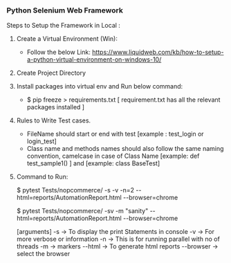 ### Python Selenium Web Framework ###


Steps to Setup the Framework in Local :

1. Create a Virtual Environment (Win):
   
   - Follow the below Link:
     https://www.liquidweb.com/kb/how-to-setup-a-python-virtual-environment-on-windows-10/

2. Create Project Directory

3. Install packages into virtual env and Run below command:
   
   - $ pip freeze > requirements.txt  [ requirement.txt has all the relevant packages installed ]
   
4. Rules to Write Test cases.
 
    - FileName should start or end with test 
    [example : test_login or login_test]
    - Class name and methods names should also follow the same naming convention, camelcase in case of Class Name 
    [example: def test_sample1() ] and [example: class BaseTest]


5. Command to Run:
    
    $ pytest Tests/nopcommerce/<TEST-CASE-NAME> -s -v -n=2 --html=reports/AutomationReport.html --browser=chrome
    
    $ pytest Tests/nopcommerce/<TEST-CASE-NAME> -sv -m "sanity" --html=reports/AutomationReport.html --browser=chrome
    
    [arguments]
    -s          -> To display the print Statements in console
    -v          -> For more verbose or information
    -n          -> This is for running parallel with no of threads
    -m          -> markers
    --html      -> To generate html reports
    --browser   -> select the browser
 
    
    
    
 
    